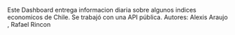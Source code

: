Este Dashboard entrega informacion diaria sobre algunos indices economicos de Chile. Se trabajó con una API pública. 
Autores:
     Alexis Araujo ,
     Rafael Rincon
